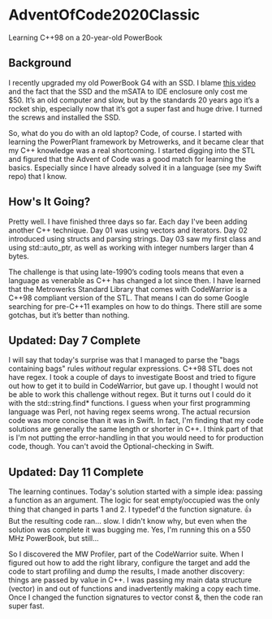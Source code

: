 # AdventOfCode2020Classic
 Learning C++98 on a 20-year-old PowerBook

## Background

I recently upgraded my old PowerBook G4 with an SSD. I blame [this video](https://youtu.be/_2jvRgRQXIE) and the fact that the SSD and the mSATA to IDE enclosure only cost me $50. It’s an old computer and slow, but by the standards 20 years ago it’s a rocket ship, especially now that it’s got a super fast and huge drive. I turned the screws and installed the SSD.

So, what do you do with an old laptop? Code, of course. I started with learning the PowerPlant framework by Metrowerks, and it became clear that my C++ knowledge was a real shortcoming. I started digging into the STL and figured that the Advent of Code was a good match for learning the basics. Especially since I have already solved it in a language (see my Swift repo) that I know.

## How's It Going?

Pretty well. I have finished three days so far. Each day I've been adding another C++ technique. Day 01 was using vectors and iterators. Day 02 introduced using structs and parsing strings. Day 03 saw my first class and using std::auto_ptr, as well as working with integer numbers larger than 4 bytes.

The challenge is that using late-1990’s coding tools means that even a language as venerable as C++ has changed a lot since then. I have learned that the Metrowerks Standard Library that comes with CodeWarrior is a C++98 compliant version of the STL. That means I can do some Google searching for pre-C++11 examples on how to do things. There still are some gotchas, but it’s better than nothing.

## Updated: Day 7 Complete

I will say that today's surprise was that I managed to parse the "bags containing bags" rules *without* regular expressions. C++98 STL does not have regex. I took a couple of days to investigate Boost and tried to figure out how to get it to build in CodeWarrior, but gave up. I thought I would not be able to work this challenge without regex. But it turns out I could do it with the std::string.find* functions. I guess when your first programming language was Perl, not having regex seems wrong. The actual recursion code was more concise than it was in Swift. In fact, I'm finding that my code solutions are generally the same length or shorter in C++. I think part of that is I'm not putting the error-handling in that you would need to for production code, though. You can't avoid the Optional-checking in Swift.

## Updated: Day 11 Complete

The learning continues. Today's solution started with a simple idea: passing a function as an argument. The logic for seat empty/occupied was the only thing that changed in parts 1 and 2. I typedef'd the function signature. 👍  But the resulting code ran... slow. I didn't know why, but even when the solution was complete it was bugging me. Yes, I'm running this on a 550 MHz PowerBook, but still... 

So I discovered the MW Profiler, part of the CodeWarrior suite. When I figured out how to add the right library, configure the target and add the code to start profiling and dump the results, I made another discovery: things are passed by value in C++. I was passing my main data structure (vector<string>) in and out of functions and inadvertently making a copy each time. Once I changed the function signatures to vector<string> const &, then the code ran super fast.